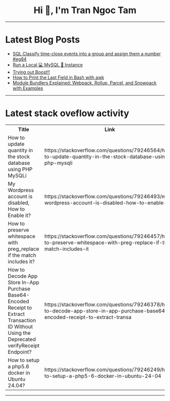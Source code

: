 <h1 align="center">Hi 👋, I'm Tran Ngoc Tam</h1>

---

# Latest Blog Posts 
<!-- BLOG-POST-LIST:START -->
- [SQL,Classify time-close events into a group and assign them a number #eg84](https://dev.to/esproc_spl/sqlclassify-time-close-events-into-a-group-and-assign-them-a-number-eg84-1302)
- [Run a Local 💻 MySQL 🐬 Instance](https://dev.to/bytebase/run-a-local-mysql-instance-5d52)
- [Trying out Boost!!](https://dev.to/jgdevelops/-7hm)
- [How to Print the Last Field in Bash with awk](https://dev.to/pkutaj/how-to-print-the-last-field-in-bash-with-awk-24cl)
- [Module Bundlers Explained: Webpack, Rollup, Parcel, and Snowpack with Examples](https://dev.to/renukapatil/module-bundlers-explained-webpack-rollup-parcel-and-snowpack-with-examples-4j5)
<!-- BLOG-POST-LIST:END -->

---

# Latest stack oveflow activity
<table>
  <tr><th>Title</th><th>Link</th></tr>
  <!-- STACKOVERFLOW:START --><tr><td>How to update quantity in the stock database using PHP MySQLi</td><td>https://stackoverflow.com/questions/79246564/how-to-update-quantity-in-the-stock-database-using-php-mysqli</td></tr><tr><td>My Wordpress account is disabled, How to Enable it?</td><td>https://stackoverflow.com/questions/79246493/my-wordpress-account-is-disabled-how-to-enable-it</td></tr><tr><td>How to preserve whitespace with preg_replace if the match includes it?</td><td>https://stackoverflow.com/questions/79246457/how-to-preserve-whitespace-with-preg-replace-if-the-match-includes-it</td></tr><tr><td>How to Decode App Store In-App Purchase Base64-Encoded Receipt to Extract Transaction ID Without Using the Deprecated verifyReceipt Endpoint?</td><td>https://stackoverflow.com/questions/79246378/how-to-decode-app-store-in-app-purchase-base64-encoded-receipt-to-extract-transa</td></tr><tr><td>How to setup a php5.6 docker in Ubuntu 24.04?</td><td>https://stackoverflow.com/questions/79246249/how-to-setup-a-php5-6-docker-in-ubuntu-24-04</td></tr><!-- STACKOVERFLOW:END -->
</table>

---


